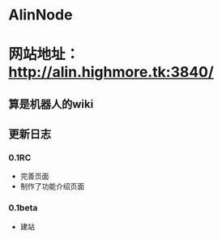 # AlinNode
# 网站地址：http://alin.highmore.tk:3840/
## 算是机器人的wiki

## 更新日志

 ### 0.1RC
- 完善页面
- 制作了功能介绍页面

 ### 0.1beta
- 建站
  
